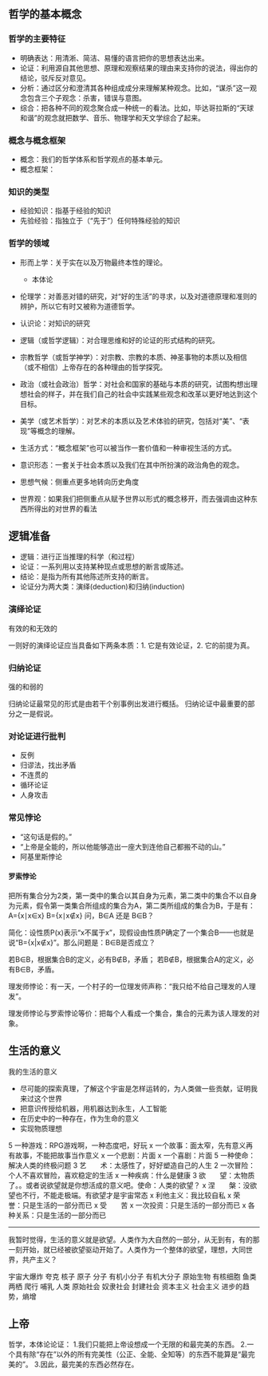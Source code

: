 ## 哲学的基本概念
### 哲学的主要特征

- 明确表达：用清淅、简洁、易懂的语言把你的思想表达出来。
- 论证：利用源自其他思想、原理和观察结果的理由来支持你的说法，得出你的结论，驳斥反对意见。
- 分析：通过区分和澄清其各种组成成分来理解某种观念。比如，“谋杀”这一观念包含三个子观念：杀害，错误与意图。
- 综合：把各种不同的观念聚合成一种统一的看法。比如，毕达哥拉斯的“天球和谐”的观念就把数学、音乐、物理学和天文学综合了起来。

### 概念与概念框架

- 概念：我们的哲学体系和哲学观点的基本单元。
- 概念框架：

### 知识的类型

- 经验知识：指基于经验的知识
- 先验经验：指独立于（“先于”）任何特殊经验的知识

### 哲学的领域

- 形而上学：关于实在以及万物最终本性的理论。
    - 本体论
- 伦理学：对善恶对错的研究，对“好的生活”的寻求，以及对道德原理和准则的辨护，所以它有时又被称为道德哲学。
- 认识论：对知识的研究
- 逻辑（或哲学逻辑）：对合理思维和好的论证的形式结构的研究。
- 宗教哲学（或哲学神学）：对宗教、宗教的本质、神圣事物的本质以及相信（或不相信）上帝存在的各种理由的哲学探究。
- 政治（或社会政治）哲学：对社会和国家的基础与本质的研究，试图构想出理想社会的样子，并在我们自己的社会中实践某些观念和改革以更好地达到这个目标。
- 美学（或艺术哲学）：对艺术的本质以及艺术体验的研究，包括对“美”、“表现”等概念的理解。

- 生活方式：“概念框架”也可以被当作一套价值和一种审视生活的方式。
- 意识形态：一套关于社会本质以及我们在其中所扮演的政治角色的观念。
- 思想气候：侧重点更多地转向历史角度
- 世界观：如果我们把侧重点从赋予世界以形式的概念移开，而去强调由这种东西所得出的对世界的看法

## 逻辑准备
- 逻辑：进行正当推理的科学（和过程）
- 论证：一系列用以支持某种现点或思想的断言或陈述。
- 结论：是指为所有其他陈述所支持的断言。
- 论证分为两大类：演绎(deduction)和归纳(induction)

### 演绎论证
有效的和无效的

一则好的演绎论证应当具备如下两条本质：1. 它是有效论证，2. 它的前提为真。

### 归纳论证
强的和弱的

归纳论证最常见的形式是由若干个别事例出发进行概括。
归纳论证中最重要的部分之一是假说。

### 对论证进行批判

- 反例
- 归谬法，找出矛盾
- 不连贯的
- 循环论证
- 人身攻击

### 常见悖论

- “这句话是假的。”
- “上帝是全能的，所以他能够造出一座大到连他自己都搬不动的山。”
- 阿基里斯悖论

#### 罗索悖论

把所有集合分为2类，第一类中的集合以其自身为元素，第二类中的集合不以自身为元素，假令第一类集合所组成的集合为A，第二类所组成的集合为B，于是有：
    A={x∣x∈x}
    B={x∣x∉x}
问，B∈A 还是 B∈B？

简化：设性质P(x)表示“x不属于x”，现假设由性质P确定了一个集合B——也就是说“B={x|x∉x}”。那么问题是：B∈B是否成立？

若B∈B，根据集合B的定义，必有B∉B，矛盾；
若B∉B，根据集合A的定义，必有B∈B，矛盾。

理发师悖论：有一天，一个村子的一位理发师声称：“我只给不给自己理发的人理发”。

理发师悖论与罗索悖论等价：把每个人看成一个集合，集合的元素为该人理发的对象。

## 生活的意义

我的生活的意义

- 尽可能的探索真理，了解这个宇宙是怎样运转的，为人类做一些贡献，证明我来过这个世界
- 把意识传授给机器，用机器达到永生，人工智能
- 在历史中的一种存在，作为生命的意义
- 实现物质理想

5 一种游戏：RPG游戏啊，一种态度吧，好玩
x 一个故事：面太窄，先有意义再有故事，不能把故事当作意义
x 一个悲剧：片面
x 一个喜剧：片面
5 一种使命：解决人类的终极问题
3 艺　　术：太感性了，好好塑造自己的人生
2 一次冒险：个人不喜欢冒险，喜欢稳定的生活
x 一种疾病：什么是健康
3 欲　　望：太物质了。。或者说欲望就是你想活成的意义吧。使命：人类的欲望？
x 涅　　槃：没欲望也不行，不能走极端。有欲望才是宇宙常态
x 利他主义：我比较自私
x 荣　　誉：只是生活的一部分而已
x 受　　苦
x 一次投资：只是生活的一部分而已
x 各种关系：只是生活的一部分而已

------

我暂时觉得，生活的意义就是欲望。人类作为大自然的一部分，从无到有，有的那一刻开始，就已经被欲望驱动开始了。人类作为一个整体的欲望，理想，大同世界，共产主义？

宇宙大爆炸
夸克
核子
原子
分子
有机小分子
有机大分子
原始生物
有核细胞
鱼类
两栖
爬行
哺乳
人类
原始社会
奴隶社会
封建社会
资本主义
社会主义
进步的趋势，熵增

## 上帝

哲学，本体论论证：
1.我们只能把上帝设想成一个无限的和最完美的东西。
2.一个具有除“存在”以外的所有完美性（公正、全能、全知等）的东西不能算是“最完美的”。
3.因此，最完美的东西必然存在。
